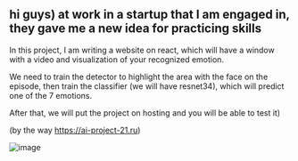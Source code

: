 hi guys) at work in a startup that I am engaged in, they gave me a new idea for practicing skills
-------------------------------------------------------------------------------------------------

In this project, I am writing a website on react, which will have a window with a video and visualization of your recognized emotion.

We need to train the detector to highlight the area with the face on the episode, then train the classifier (we will have resnet34), 
which will predict one of the 7 emotions.

After that, we will put the project on hosting and you will be able to test it)

(by the way https://ai-project-21.ru)

![image](https://github.com/MariaSultanbekova/face_emotion_recognition/assets/109607272/2650fd71-bae0-4e3e-9227-98e4478919f6)


